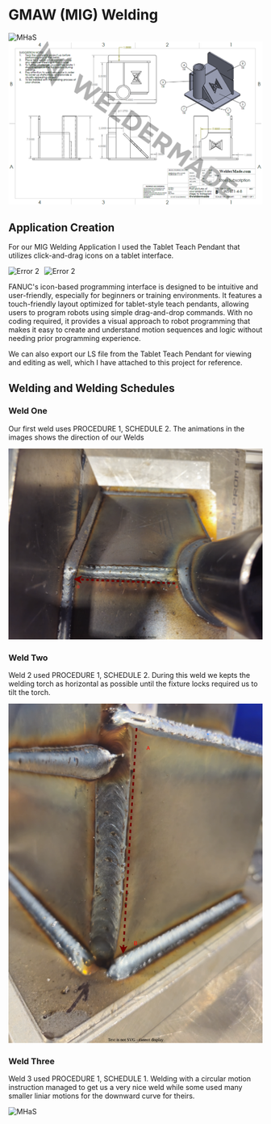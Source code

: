 # GMAW (MIG) Welding

<img src=".\images\20250415_203118.jpg" alt="MHaS" style="margin-center: 2%;" />

<img src=".\images\weldermade.png" alt="MHaS" style="margin-center: 2%;" />

## Application Creation

For our MIG Welding Application I used the Tablet Teach Pendant that utilizes click-and-drag icons on a tablet interface.

<img src="./images/20250415_212557.jpg" alt="Error 2" width="48%" style="margin-right: 2%;" /><img src="./images/20250415_212607.jpg" alt="Error 2" width="48%" />

FANUC's icon-based programming interface is designed to be intuitive and user-friendly, especially for beginners or training environments. It features a touch-friendly layout optimized for tablet-style teach pendants, allowing users to program robots using simple drag-and-drop commands. With no coding required, it provides a visual approach to robot programming that makes it easy to create and understand motion sequences and logic without needing prior programming experience.

We can also export our LS file from the Tablet Teach Pendant for viewing and editing as well, which I have attached to this project for reference.

## Welding and Welding Schedules

### Weld One

Our first weld uses PROCEDURE 1, SCHEDULE 2. The animations in the images shows the direction of our Welds

<img src=".\images\20250415_212718.svg" alt="MHaS" style="margin-center: 2%;" />

### Weld Two

Weld 2 used PROCEDURE 1, SCHEDULE 2. During this weld we kepts the welding torch as horizontal as possible until the fixture locks required us to tilt the torch.

<img src=".\images\20250415_212702.svg" alt="MHaS" style="margin-center: 2%;" />

### Weld Three

Weld 3 used PROCEDURE 1, SCHEDULE 1. Welding with a circular motion instruction managed to get us a very nice weld while some used many smaller liniar motions for the downward curve for theirs.

<img src=".\images\20250415_212711.svg" alt="MHaS" style="margin-center: 2%;" />
